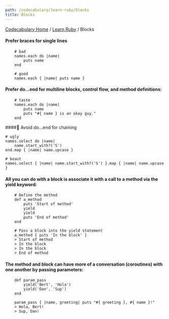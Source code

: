 ```yaml
---
path: /codecabulary/learn-ruby/blocks
title: Blocks
---
```

[Codecabulary Home](/codecabulary) / [Learn Ruby](/codecabulary/learn-ruby) / Blocks

<!-- ---title: Blocks -->

#### Prefer braces for single lines

		# bad
		names.each do |name|
			puts name
		end
		
		# good
		names.each { |name| puts name }
		
#### Prefer do...end for multiline blocks, control flow, and method definitions:

		# taste
		names.each do |name|
			puts name
			puts "#{ name } is an okay guy."
		end
		
#### Avoid do...end for chaining

	# ugly
	names.select do |name|
		name.start_with?('S')
	end.map { |name| name.upcase }
	
	# beaut
	names.select { |name| name.start_with?('S') }.map { |name| name.upcase }
	
#### All you can do with a block is associate it with a call to a method via the yield keyword:

		# Define the method
		def a_method
			puts 'Start of method'
			yield
			yield
			puts 'End of method'
		end
		
		# Pass a block into the yield statement
		a_method { puts 'In the block' }
		> Start of method
		> In the block
		> In the block
		> End of method
		
#### The method and block can have more of a conversation (coroutines) with one another by passing parameters:

		def param_pass
			yield('Bert', 'Hola')
			yield('Dan', 'Sup')
		end
		
		param_pass { |name, greeting| puts "#{ greeting }, #{ name }!"
		> Hola, Bert!
		> Sup, Dan!	
